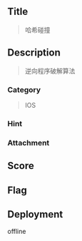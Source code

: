 ## Title
>  哈希碰撞

## Description
> 逆向程序破解算法

### Category
> IOS

### Hint

### Attachment

## Score

## Flag

## Deployment

offline


